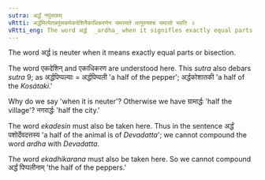 ```yaml
---
sutra: अर्द्धं नपुंसकम्
vRtti: अर्द्धमित्येतन्नपुंसकमेकदेशिनैकाधिकरणेन समस्यते तत्पुरुषश्च समासो भवति ॥
vRtti_eng: The word अर्द्ध  _ardha_ when it signifles exactly equal parts i. e. halves, is always neuter, and is compounded with a word signifying a thing that has parts, provided that the thing halved is numerically one; and the compound is _Tat-purusha_.
---
```

The word अर्द्ध is neuter when it means exactly equal parts or bisection.

The word एकदेशिन् and एकाधिकरण are understood here. This _sutra_ also debars _sutra_ 9; as अर्द्धपिप्पल्याः = अर्द्धपिप्पली 'a half of the pepper'; अर्द्धकोशातकी 'a half of the _Kosátaki_.'

Why do we say 'when it is neuter'? Otherwise we have ग्रामार्द्धः 'half the village'? नगरार्द्धः 'half the city.'

The word _ekadesin_ must also be taken here. Thus in the sentence अर्द्धं पशोर्देवदत्तस्य 'a half of the animal is of _Devadatta_'; we cannot compound the word _ardha_ with _Devadatta_.

The word _ekadhikarana_ must also be taken here. So we cannot compound अर्द्धं पिप्पलीनाम्  'the half of the peppers.'
